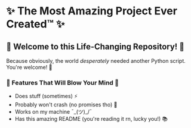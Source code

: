 # ✨ The Most Amazing Project Ever Created™ ✨

## 🎉 Welcome to this Life-Changing Repository! 🎉

Because obviously, the world _desperately_ needed another Python script. You're welcome! 🙏

### 🚀 Features That Will Blow Your Mind 🤯

- Does stuff (sometimes) ⚡
- Probably won't crash (no promises tho) 💫
- Works on my machine ¯\_(ツ)\_/¯
- Has this amazing README (you're reading it rn, lucky you!) 📚
